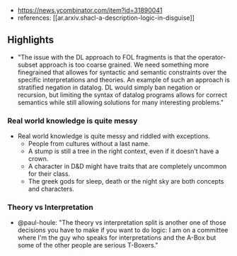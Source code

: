 
- https://news.ycombinator.com/item?id=31890041
- references: [[ar.arxiv.shacl-a-description-logic-in-disguise]]

## Highlights

- "The issue with the DL approach to FOL fragments is that the operator-subset approach is too coarse grained. We need something more finegrained that allowes for syntactic and semantic constraints over the specific interpretations and theories. An example of such an approach is stratified negation in datalog. DL would simply ban negation or recursion, but limiting the syntax of datalog programs allows for correct semantics while still allowing solutions for many interesting problems."

### Real world knowledge is quite messy

- Real world knowledge is quite messy and riddled with exceptions. 
  - People from cultures without a last name. 
  - A stump is still a tree in the right context, even if it doesn't have a crown. 
  - A character in D&D might have traits that are completely uncommon for their class. 
  - The greek gods for sleep, death or the night sky are both concepts and characters.

### Theory vs Interpretation

- @paul-houle: "The theory vs interpretation split is another one of those decisions you have to make if you want to do logic: I am on a committee where I'm the guy who speaks for interpretations and the A-Box but some of the other people are serious T-Boxers."